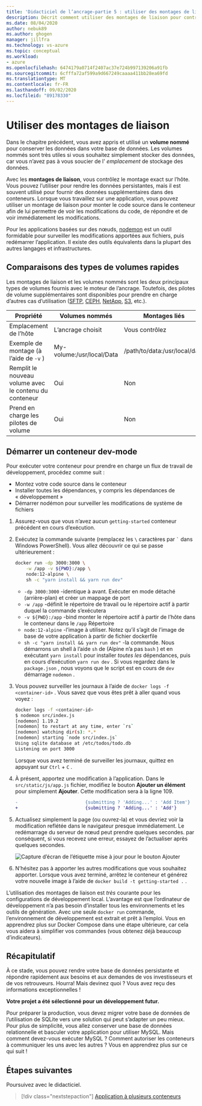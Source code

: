 ```yaml
---
title: 'Didacticiel de l’ancrage-partie 5 : utiliser des montages de liaison'
description: Décrit comment utiliser des montages de liaison pour contrôler le point de montage sur l’hôte.
ms.date: 08/04/2020
author: nebuk89
ms.author: ghogen
manager: jillfra
ms.technology: vs-azure
ms.topic: conceptual
ms.workload:
- azure
ms.openlocfilehash: 6474179a0714f2407ac37e724b997139206a91fb
ms.sourcegitcommit: 6cfffa72af599a9d667249caaaa411bb28ea69fd
ms.translationtype: MT
ms.contentlocale: fr-FR
ms.lasthandoff: 09/02/2020
ms.locfileid: "89178330"
---
```

# <a name="use-bind-mounts"></a>Utiliser des montages de liaison

Dans le chapitre précédent, vous avez appris et utilisé un **volume nommé** pour conserver les données dans votre base de données. Les volumes nommés sont très utiles si vous souhaitez simplement stocker des données, car vous n’avez pas à vous soucier de l' *emplacement* de stockage des données.

Avec les **montages de liaison**, vous contrôlez le montage exact sur l’hôte. Vous pouvez l’utiliser pour rendre les données persistantes, mais il est souvent utilisé pour fournir des données supplémentaires dans des conteneurs. Lorsque vous travaillez sur une application, vous pouvez utiliser un montage de liaison pour monter le code source dans le conteneur afin de lui permettre de voir les modifications du code, de répondre et de voir immédiatement les modifications.

Pour les applications basées sur des nœuds, [nodemon](https://npmjs.com/package/nodemon) est un outil formidable pour surveiller les modifications apportées aux fichiers, puis redémarrer l’application. Il existe des outils équivalents dans la plupart des autres langages et infrastructures.

## <a name="quick-volume-type-comparisons"></a>Comparaisons des types de volumes rapides

Les montages de liaison et les volumes nommés sont les deux principaux types de volumes fournis avec le moteur de l’ancrage. Toutefois, des pilotes de volume supplémentaires sont disponibles pour prendre en charge d’autres cas d’utilisation ([SFTP](https://github.com/vieux/docker-volume-sshfs), [CEPH](https://ceph.com/geen-categorie/getting-started-with-the-docker-rbd-volume-plugin/), [NetApp](https://netappdvp.readthedocs.io/en/stable/), [S3](https://github.com/elementar/docker-s3-volume), etc.).

| Propriété | Volumes nommés | Montages liés |
| -------- | ------------- | ----------- |
| Emplacement de l’hôte | L’ancrage choisit | Vous contrôlez |
| Exemple de montage (à l’aide de `-v` ) | My-volume:/usr/local/Data | /path/to/data:/usr/local/data |
| Remplit le nouveau volume avec le contenu du conteneur | Oui | Non |
| Prend en charge les pilotes de volume | Oui | Non |

## <a name="start-a-dev-mode-container"></a>Démarrer un conteneur dev-mode

Pour exécuter votre conteneur pour prendre en charge un flux de travail de développement, procédez comme suit :

- Montez votre code source dans le conteneur
- Installer toutes les dépendances, y compris les dépendances de « développement »
- Démarrer nodémon pour surveiller les modifications de système de fichiers

1. Assurez-vous que vous n’avez aucun `getting-started` conteneur précédent en cours d’exécution.

1. Exécutez la commande suivante (remplacez les ` \ ` caractères par `` ` `` dans Windows PowerShell). Vous allez découvrir ce qui se passe ultérieurement :

    ```bash
    docker run -dp 3000:3000 \
        -w /app -v ${PWD}:/app \
        node:12-alpine \
        sh -c "yarn install && yarn run dev"
    ```

    - `-dp 3000:3000` -identique à avant. Exécuter en mode détaché (arrière-plan) et créer un mappage de port
    - `-w /app` -définit le répertoire de travail ou le répertoire actif à partir duquel la commande s’exécutera
    - `-v ${PWD}:/app` -bind monter le répertoire actif à partir de l’hôte dans le conteneur dans le `/app` Répertoire
    - `node:12-alpine` -l’image à utiliser. Notez qu’il s’agit de l’image de base de votre application à partir de fichier dockerfile
    - `sh -c "yarn install && yarn run dev"` -la commande. Nous démarrons un shell à l’aide `sh` de (Alpine n’a pas `bash` ) et en exécutant `yarn install` pour installer *toutes les* dépendances, puis en cours d’exécution `yarn run dev` . Si vous regardez dans le `package.json` , nous voyons que le script est en cours de `dev` démarrage `nodemon` .

1. Vous pouvez surveiller les journaux à l’aide de `docker logs -f <container-id>` . Vous savez que vous êtes prêt à aller quand vous voyez :

    ```bash
    docker logs -f <container-id>
    $ nodemon src/index.js
    [nodemon] 1.19.2
    [nodemon] to restart at any time, enter `rs`
    [nodemon] watching dir(s): *.*
    [nodemon] starting `node src/index.js`
    Using sqlite database at /etc/todos/todo.db
    Listening on port 3000
    ```

    Lorsque vous avez terminé de surveiller les journaux, quittez en appuyant sur `Ctrl` + `C` .

1. À présent, apportez une modification à l’application. Dans le `src/static/js/app.js` fichier, modifiez le bouton **Ajouter un élément** pour simplement **Ajouter**. Cette modification sera à la ligne 109.

    ```diff
    -                         {submitting ? 'Adding...' : 'Add Item'}
    +                         {submitting ? 'Adding...' : 'Add'}
    ```

1. Actualisez simplement la page (ou ouvrez-la) et vous devriez voir la modification reflétée dans le navigateur presque immédiatement. Le redémarrage du serveur de nœud peut prendre quelques secondes. par conséquent, si vous recevez une erreur, essayez de l’actualiser après quelques secondes.

    ![Capture d’écran de l’étiquette mise à jour pour le bouton Ajouter](media/updated-add-button.png)

1. N’hésitez pas à apporter les autres modifications que vous souhaitez apporter. Lorsque vous avez terminé, arrêtez le conteneur et générez votre nouvelle image à l’aide de `docker build -t getting-started .` .

L’utilisation des montages de liaison est *très* courante pour les configurations de développement local. L’avantage est que l’ordinateur de développement n’a pas besoin d’installer tous les environnements et les outils de génération. Avec une seule `docker run` commande, l’environnement de développement est extrait et prêt à l’emploi. Vous en apprendrez plus sur Docker Compose dans une étape ultérieure, car cela vous aidera à simplifier vos commandes (vous obtenez déjà beaucoup d’indicateurs).

## <a name="recap"></a>Récapitulatif

À ce stade, vous pouvez rendre votre base de données persistante et répondre rapidement aux besoins et aux demandes de vos investisseurs et de vos retrouveurs. Hourra! Mais devinez quoi ? Vous avez reçu des informations exceptionnelles !

**Votre projet a été sélectionné pour un développement futur.**

Pour préparer la production, vous devez migrer votre base de données de l’utilisation de SQLite vers une solution qui peut s’adapter un peu mieux. Pour plus de simplicité, vous allez conserver une base de données relationnelle et basculer votre application pour utiliser MySQL. Mais comment devez-vous exécuter MySQL ? Comment autoriser les conteneurs à communiquer les uns avec les autres ? Vous en apprendrez plus sur ce qui suit !

## <a name="next-steps"></a>Étapes suivantes

Poursuivez avec le didacticiel.

> [!div class="nextstepaction"]
> [Application à plusieurs conteneurs](multi-container-apps.md)